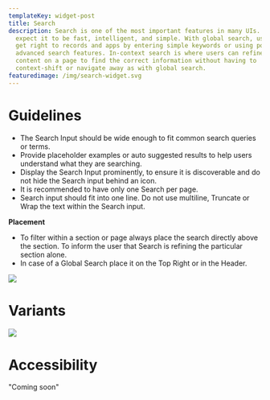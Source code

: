```yaml
---
templateKey: widget-post
title: Search
description: Search is one of the most important features in many UIs. Users
  expect it to be fast, intelligent, and simple. With global search, users can
  get right to records and apps by entering simple keywords or using powerful
  advanced search features. In-context search is where users can refine the
  content on a page to find the correct information without having to
  context-shift or navigate away as with global search.
featuredimage: /img/search-widget.svg
---
```

# **Guidelines**

* The Search Input should be wide enough to fit common search queries or terms.
* Provide placeholder examples or auto suggested results to help users understand what they are searching.
* Display the Search Input prominently, to ensure it is discoverable and do not hide the Search input behind an icon.
* It is recommended to have only one Search per page.
* Search input should fit into one line. Do not use multiline, Truncate or Wrap the text within the Search input.

**Placement**

* To filter within a section or page always place the search directly above the section. To inform the user that Search is refining the particular section alone.
* In case of a Global Search place it on the Top Right or in the Header.

![](/img/search-white-theme.png)

# **Variants**

![](/img/global-search.png)

# **Accessibility**

"Coming soon"